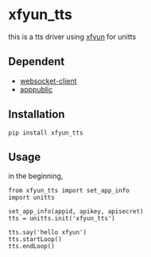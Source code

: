# xfyun_tts 
this is a tts driver using [xfyun](https://xfyun.cn) for unitts

## Dependent

* [websocket-client](https://pypi.org/project/websocket-client)
* [apppublic](https://pypi.org/project/apppublic)

## Installation
```
pip install xfyun_tts
```

## Usage

in the beginning, 
```
from xfyun_tts import set_app_info
import unitts

set_app_info(appid, apikey, apisecret)
tts = unitts.init('xfyun_tts')

tts.say('hello xfyun')
tts.startLoop()
tts.endLoop()
```

